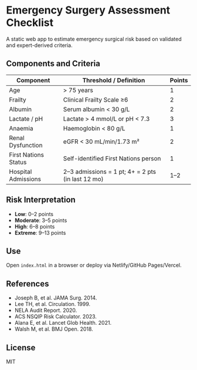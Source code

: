# Emergency Surgery Assessment Checklist

A static web app to estimate emergency surgical risk based on validated and expert-derived criteria.

## Components and Criteria

| Component               | Threshold / Definition           | Points |
|------------------------|----------------------------------|--------|
| Age                    | > 75 years                       | 1      |
| Frailty                | Clinical Frailty Scale ≥6        | 2      |
| Albumin                | Serum albumin < 30 g/L           | 2      |
| Lactate / pH           | Lactate > 4 mmol/L or pH < 7.3   | 3      |
| Anaemia                | Haemoglobin < 80 g/L             | 1      |
| Renal Dysfunction      | eGFR < 30 mL/min/1.73 m²         | 2      |
| First Nations Status   | Self-identified First Nations person | 1   |
| Hospital Admissions    | 2–3 admissions = 1 pt; 4+ = 2 pts (in last 12 mo) | 1–2 |

## Risk Interpretation

- **Low**: 0–2 points
- **Moderate**: 3–5 points
- **High**: 6–8 points
- **Extreme**: 9–13 points

## Use

Open `index.html` in a browser or deploy via Netlify/GitHub Pages/Vercel.

## References

- Joseph B, et al. JAMA Surg. 2014.
- Lee TH, et al. Circulation. 1999.
- NELA Audit Report. 2020.
- ACS NSQIP Risk Calculator. 2023.
- Alana E, et al. Lancet Glob Health. 2021.
- Walsh M, et al. BMJ Open. 2018.

## License

MIT
